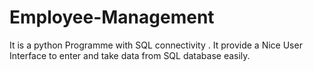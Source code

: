 # Employee-Management
It is a python Programme with SQL connectivity . It provide a Nice User Interface to enter and take data from SQL database easily.  
